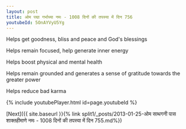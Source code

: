 ```yaml
---
layout: post
title: ओम पद्मा गर्भाच्या नमः - 1008 दिनों की तपस्या में दिन 756
youtubeId: 5OnAYVyU5Yg
---
```

 
 
Helps get goodness, bliss and peace and God's blessings
 
Helps remain focused, help generate inner energy 
 
Helps boost physical and mental health 
 
Helps remain grounded and generates a sense of gratitude towards the greater power 
 
Helps reduce bad karma
 
 
 
 


{% include youtubePlayer.html id=page.youtubeId %}
 
[Next]({{ site.baseurl }}{% link  split1/_posts/2013-01-25-ओम साथगनी पास शाक्तहीमाणे नमः - 1008 दिनों की तपस्या में दिन 755.md%})
 
